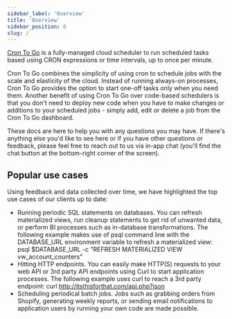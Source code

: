 ```yaml
---
sidebar_label: 'Overview'
title: 'Overview'
sidebar_position: 0
slug: /
---
```

[Cron To Go](https://crontogo.com) is a fully-managed cloud scheduler to run scheduled tasks based using CRON expressions or time intervals, up to once per minute. 

Cron To Go combines the simplicity of using cron to schedule jobs with the scale and elasticity of the cloud. Instead of running always-on processes, Cron To Go provides the option to start one-off tasks only when you need them. Another benefit of using Cron To Go over code-based schedulers is that you don't need to deploy new code when you have to make changes or additions to your scheduled jobs - simply add, edit or delete a job from the Cron To Go dashboard.

These docs are here to help you with any questions you may have. If there's anything else you'd like to see here or if you have other questions or feedback, please feel free to reach out to us via in-app chat (you'll find the chat button at the bottom-right corner of the screen).

## Popular use cases

Using feedback and data collected over time, we have highlighted the top use cases of our clients up to date:

* Running periodic SQL statements on databases. You can refresh materialized views, run cleanup statements to get rid of unwanted data, or perform BI processes such as in-database transformations. The following example makes use of psql command line with the DATABASE_URL environment variable to refresh a materialized view: psql $DATABASE_URL -c "REFRESH MATERIALIZED VIEW vw_account_counters"
* Hitting HTTP endpoints. You can easily make HTTP(S) requests to your web API or 3rd party API endpoints using Curl to start application processes. The following example uses curl to reach a 3rd party endpoint: curl http://itsthisforthat.com/api.php?json
* Scheduling periodical batch jobs. Jobs such as grabbing orders from Shopify, generating weekly reports, or sending email notifications to application users by running your own code are made possible.